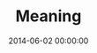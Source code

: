 ---
layout: series
series: "Meaning"
permalink: "/meaning/"
title: Meaning
date: 2014-06-02 00:00:00
endDate: 2014-06-29 00:00:00
description: "Happiness. Wealth. Family. Love. How we chooseto define these makes all the difference in our lives.So let's discover the real meaning of theseeveryday, life-altering words."
src: "http://s3.amazonaws.com/crossroads-media/images/legacy/content/Meganing_190x110.jpg"
---